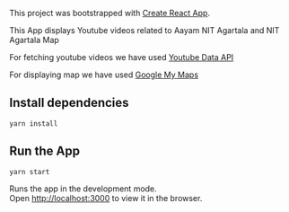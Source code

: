 This project was bootstrapped with [Create React App](https://github.com/facebook/create-react-app).

This App displays Youtube videos related to Aayam NIT Agartala and NIT Agartala Map 

For fetching youtube videos we have used [Youtube Data API](https://developers.google.com/youtube/v3)

For displaying map we have used [Google My Maps](https://www.google.com/mymaps)



## Install dependencies

`yarn install`

## Run the App

`yarn start`

Runs the app in the development mode.<br />
Open [http://localhost:3000](http://localhost:3000) to view it in the browser.